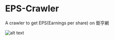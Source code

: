 # EPS-Crawler
A crawler to get EPS(Earnings per share) on 鉅亨網

![alt text](https://github.com/humor9487/EPS-Crawler/blob/main/example-fig/AAPL_EPS_image.jpg?raw=true)
